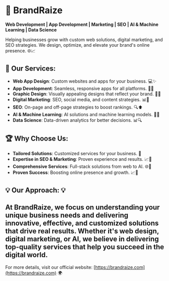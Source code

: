 # 🚀 **BrandRaize**  
**Web Development | App Development | Marketing | SEO | AI & Machine Learning | Data Science**

Helping businesses grow with custom web solutions, digital marketing, and SEO strategies. We design, optimize, and elevate your brand's online presence. 🌐📈

## 🌟 Our Services:

- **Web App Design**: Custom websites and apps for your business. 💻✨  
- **App Development**: Seamless, responsive apps for all platforms. 📱🚀  
- **Graphic Design**: Visually appealing designs that reflect your brand. 🎨💡  
- **Digital Marketing**: SEO, social media, and content strategies. 📊📱  
- **SEO**: On-page and off-page strategies to boost rankings. 🔍⬆️  
- **AI & Machine Learning**: AI solutions and machine learning models. 🤖🔧  
- **Data Science**: Data-driven analytics for better decisions. 📊🔍

## 🏆 Why Choose Us:

- **Tailored Solutions**: Customized services for your business. 🎯  
- **Expertise in SEO & Marketing**: Proven experience and results. 📈💪  
- **Comprehensive Services**: Full-stack solutions from web to AI. 🌐🔧  
- **Proven Success**: Boosting online presence and growth. 📈🚀  

## 💡 Our Approach: 💡

At BrandRaize, we focus on understanding your unique business needs and delivering innovative, effective, and customized solutions that drive real results. Whether it's web design, digital marketing, or AI, we believe in delivering top-quality services that help you succeed in the digital world.
---
For more details, visit our official website: [https://brandraize.com](https://brandraize.com) 🌍
